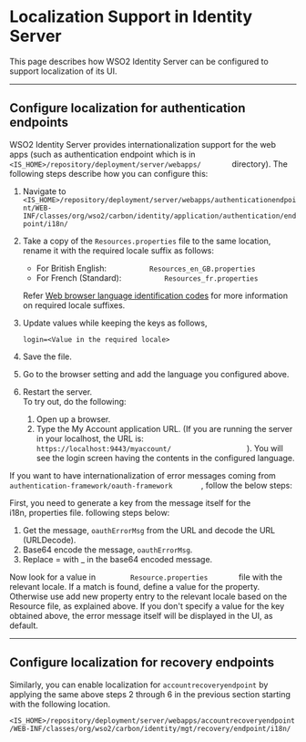 # Localization Support in Identity Server

This page describes how WSO2 Identity Server can be configured to
support localization of its UI.

---

## Configure localization for authentication endpoints

WSO2 Identity Server provides internationalization support for the web
apps (such as authentication endpoint which is in
`         <IS_HOME>/repository/deployment/server/webapps/        `
directory). The following steps describe how you can configure this:

1.  Navigate to
    `          <IS_HOME>/repository/deployment/server/webapps/authenticationendpoint/WEB-INF/classes/org/wso2/carbon/identity/application/authentication/endpoint/i18n/         `
2.  Take a copy of the `Resources.properties` file to the same location,
    rename it with the required locale suffix as follows:
    - For British English:
    `           Resources_en_GB.properties          `  
    - For French (Standard):
    `           Resources_fr.properties          `

    Refer [Web browser language identification
    codes](https://www.metamodpro.com/browser-language-codes) for more
    information on required locale suffixes.

3.  Update values while keeping the keys as follows,  
     ```
     login=<Value in the required locale> 
     ``` 

4.  Save the file.

5.  Go to the browser setting and add the language you configured above.

6.  Restart the server.  
    To try out, do the following:
    1.  Open up a browser.
    2.  Type the My Account application URL. (If you are running the server in your
        localhost, the URL is:
        `                     https://localhost:9443/myaccount/                   `
        ). You will see the login screen having the contents in the
        configured language.

If you want to have internationalization of error messages coming from
`         authentication-framework/oauth-framework        `, follow the below steps:

First, you need to generate a key from the message itself for the
i18n, properties file. following steps below:

1.  Get the message, `oauthErrorMsg` from the URL and decode the URL (URLDecode).
2.  Base64 encode the message, `oauthErrorMsg`.
3.  Replace = with \_ in the base64 encoded message.

Now look for a value in `         Resource.properties        ` file with
the relevant locale. If a match is found, define a value for the
property. Otherwise use add new property entry to the relevant locale
based on the Resource file, as explained above. If you don't specify a
value for the key obtained above, the error message itself will be
displayed in the UI, as default.

---

## Configure localization for recovery endpoints 

Similarly, you can enable localization for `accountrecoveryendpoint` by
applying the same above steps 2 through 6 in the previous section
starting with the following location.

`<IS_HOME>/repository/deployment/server/webapps/accountrecoveryendpoint/WEB-INF/classes/org/wso2/carbon/identity/mgt/recovery/endpoint/i18n/`
